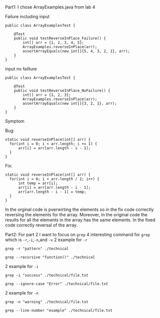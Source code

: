 Part1:
I chose ArrayExamples.java from lab 4 

Failure including input 
```
public class ArrayExamplesTest {

    @Test
    public void testReverseInPlace_Failure() {
        int[] arr = {1, 2, 3, 4, 5};
        ArrayExamples.reverseInPlace(arr);
        assertArrayEquals(new int[]{5, 4, 3, 2, 1}, arr);
    }
}
```

input no failture 
```
public class ArrayExamplesTest {

    @Test
    public void testReverseInPlace_NoFailure() {
        int[] arr = {1, 2, 3};
        ArrayExamples.reverseInPlace(arr);
        assertArrayEquals(new int[]{3, 2, 1}, arr);
    }
}
```

Symptom 

  Bug:
  ```
static void reverseInPlace(int[] arr) {
    for(int i = 0; i < arr.length; i += 1) {
        arr[i] = arr[arr.length - i - 1];
    }
}

  ```

  Fix:
  ```
static void reverseInPlace(int[] arr) {
    for(int i = 0; i < arr.length / 2; i++) {
        int temp = arr[i];
        arr[i] = arr[arr.length - i - 1];
        arr[arr.length - i - 1] = temp;
    }
}
  ```
In the orginal code is pverwirting the elements so in the fix code correctly reversing the elements for the array. Moreover, in the original code the results for all the elements in the array has the same elements. 
In the fixed code correctly reversal of the array. 



Part2:
For part 2 I want to focus on `grep`
4 interesting command for `grep` which is `-r`,`-i`,`-n`,and `-v`
2 example for `-r`
```
grep -r "pattern" ./technical
```
```
grep --recursive "function()" ./technical
```

2 example for `-i`
```
grep -i "success" ./technical/file.txt
```

```
grep --ignore-case "Error" ./technical/file.txt
```

2 example for `-n`
```
grep -n "warning" ./technical/file.txt
```
```
grep --line-number "example" ./technical/file.txt
```
